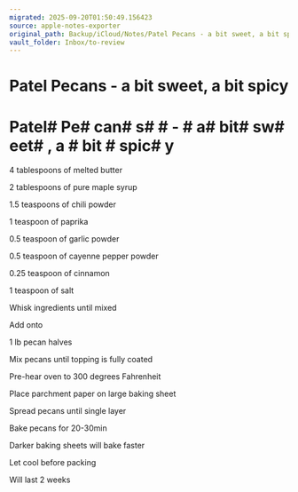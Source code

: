 ```yaml
---
migrated: 2025-09-20T01:50:49.156423
source: apple-notes-exporter
original_path: Backup/iCloud/Notes/Patel Pecans - a bit sweet, a bit spicy.md
vault_folder: Inbox/to-review
---
```

# Patel Pecans - a bit sweet, a bit spicy

# Patel#  Pe# can# s#  # - # a#  bit#  sw# eet# , a # bit # spic# y

4 tablespoons of melted butter 

2 tablespoons of pure maple syrup 

1.5 teaspoons of chili powder 

1 teaspoon of paprika

0.5 teaspoon of garlic powder

0.5 teaspoon of cayenne pepper powder 

0.25 teaspoon of cinnamon 

1 teaspoon of salt

Whisk ingredients until mixed 

Add onto 

1 lb pecan halves

Mix pecans until topping is fully coated 

Pre-hear oven to 300 degrees Fahrenheit 

Place parchment paper on large baking sheet

Spread pecans until single layer

Bake pecans for 20-30min

Darker baking sheets will bake faster 

Let cool before packing 

Will last 2 weeks 

